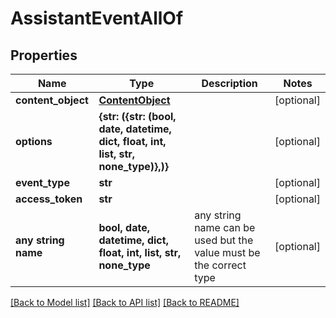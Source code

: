 # AssistantEventAllOf


## Properties
Name | Type | Description | Notes
------------ | ------------- | ------------- | -------------
**content_object** | [**ContentObject**](ContentObject.md) |  | [optional] 
**options** | **{str: ({str: (bool, date, datetime, dict, float, int, list, str, none_type)},)}** |  | [optional] 
**event_type** | **str** |  | [optional] 
**access_token** | **str** |  | [optional] 
**any string name** | **bool, date, datetime, dict, float, int, list, str, none_type** | any string name can be used but the value must be the correct type | [optional]

[[Back to Model list]](../README.md#documentation-for-models) [[Back to API list]](../README.md#documentation-for-api-endpoints) [[Back to README]](../README.md)


